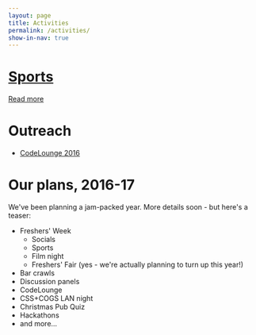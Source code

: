```yaml
---
layout: page
title: Activities
permalink: /activities/
show-in-nav: true
---
```


# [Sports](/pages/sports)

[Read more](/pages/sports)

# **Outreach**

* [CodeLounge 2016](/pages/codelounge)

# Our plans, 2016-17

We've been planning a jam-packed year. More details soon - but here's a teaser:

* Freshers' Week
  * Socials
  * Sports
  * Film night
  * Freshers' Fair (yes - we're actually planning to turn up this year!)
* Bar crawls
* Discussion panels
* CodeLounge
* CSS+COGS LAN night
* Christmas Pub Quiz
* Hackathons
* and more...
